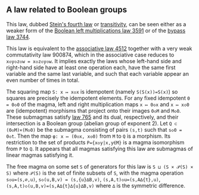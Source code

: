 ## A law related to Boolean groups

This law, dubbed [Stein's fourth law](https://arxiv.org/abs/1408.0991) or [transitivity](https://arxiv.org/abs/1601.01922), can be seen either as a weaker form of the [Boolean left multiplications law 3591](https://teorth.github.io/equational_theories/implications/?3591) or of the [bypass law 3744](https://teorth.github.io/equational_theories/implications/?3744).

This law is equivalent to the [associative law 4512](https://teorth.github.io/equational_theories/implications/?4512) together with a very weak commutativity law 900874, which in the associative case reduces to `x◇y◇z◇w = x◇z◇y◇w`.  It implies exactly the laws whose left-hand side and right-hand side have at least one operation each, have the same first variable and the same last variable, and such that each variable appear an even number of times in total.

The squaring map `S: x ↦ x◇x` is idempotent (namely `S(S(x))=S(x)`) so squares are precisely the idempotent elements.  For any fixed idempotent `0 = 0◇0` of the magma, left and right multiplication maps `x ↦ 0◇x` and `x ↦ x◇0` are (idempotent) morphisms that project onto their images `0◇M` and `M◇0`.  These submagmas satisfy [law 765](https://teorth.github.io/equational_theories/implications/?765) and its dual, respectively, and their intersection is a Boolean group (abelian group of exponent 2).  Let `Q ⊂ (0◇M)×(M◇0)` be the submagma consisting of pairs `(s,t)` such that `s◇0 = 0◇t`.  Then the map `φ: x ↦ (0◇x, x◇0)` from `M` to `Q` is a morphism.  Its restriction to the set of products `P={x◇y|x,y∈M}` is a magma isomorphism from `P` to `Q`.  It appears that all magmas satisfying this law are submagmas of linear magmas satisfying it.

The free magma on some set `S` of generators for this law is `S ⊔ (S × 𝒫(S) × S)` where `𝒫(S)` is the set of finite subsets of `S`, with the magma operation `s◇u=(s,∅,u)`, `s◇(u,B,v) = (s,{u}∆B,v)`, `(s,A,t)◇u=(s,A∆{t},u)`, `(s,A,t)◇(u,B,v)=(s,A∆{t}∆{u}∆B,v)` where `∆` is the symmetric difference.
